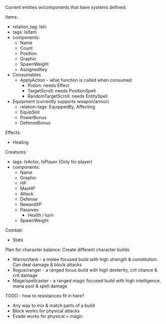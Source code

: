 Current entities w/components that have systems defined:

Items:
- relation_tag: IsIn
- tags: IsItem
- components:
    - Name
    - Count
    - Position
    - Graphic
    - SpawnWeight
    - AssignedKey
- Consumables
    - ApplyAction - what function is called when consumed
        - Potion: needs Effect
        - TargetScroll: needs PositionSpell
        - RandomTargetScroll: needs EntitySpell
- Equipment (currently supports weapon/armor)
    - relation-tags: EquippedBy, Affecting
    - EquipSlot
    - PowerBonus
    - DefenseBonus

Effects:
- Healing

Creatures:
- tags: IsActor, IsPlayer (Only for player)
- components:
    - Name
    - Graphic
    - HP
    - MaxHP
    - Attack
    - Defense
    - RewardXP
    - Passives
        - Health / turn
    - SpawnWeight

Combat:
- Stats


Plan for character balance:
Create different character builds
- Warrior/tank - a melee focused build with high strength & constitution. Can deal damage & block attacks
- Rogue/ranger - a ranged focus build with high dexterity, crit chance & crit damage
- Mage/spellcaster - a ranged magic focused build with high intelligence, mana pool & spell damage

TODO - how to resistances fit in here?
- Any way to mix & match parts of a build
- Block works for physical attacks
- Evade works for physical + magic

